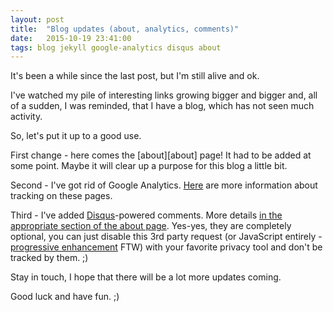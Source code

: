 ```yaml
---
layout: post
title:  "Blog updates (about, analytics, comments)"
date:   2015-10-19 23:41:00
tags: blog jekyll google-analytics disqus about
---	
```


It's been a while since the last post, but I'm still alive and ok.

I've watched my pile of interesting links growing bigger and bigger and, all of a sudden, I was reminded, that I have a blog, which has not seen much activity.

So, let's put it up to a good use.
 
First change - here comes the [about][about] page! It had to be added at some point.
Maybe it will clear up a purpose for this blog a little bit.

Second - I've got rid of Google Analytics. [Here][about-tracking] are more information about tracking on these pages.

Third - I've added [Disqus][disqus]-powered comments. More details [in the appropriate section of the about page][about-disqus]. 
Yes-yes, they are completely optional, you can just disable this 3rd party request (or JavaScript entirely - [progressive enhancement][progressive-enhancement] FTW) with your favorite privacy tool and don't be tracked by them. ;)

Stay in touch, I hope that there will be a lot more updates coming.

Good luck and have fun. ;)

[progressive-enhancement]: /tags/#progressive-enhancement
[about-tracking]: /about/#tracking
[disqus]: https://disqus.com/
[about-disqus]: /about/#disqus
